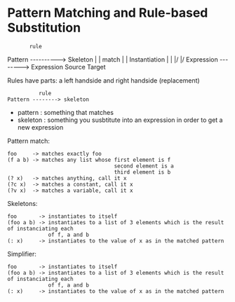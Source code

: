 # Pattern Matching and Rule-based Substitution

           rule
Pattern ----------> Skeleton
      |                |
match |                | Instantiation
      |                |
     \|/              \|/
Expression --------> Expression
Source               Target


Rules have parts: a left handside and right handside (replacement)

```
          rule
Pattern --------> skeleton
```

- pattern : something that matches
- skeleton : something you susbtitute into an expression in order to get a new expression

Pattern match:
```
foo     -> matches exactly foo
(f a b) -> matches any list whose first element is f
                                  second element is a
                                  third element is b
(? x)   -> matches anything, call it x
(?c x)  -> matches a constant, call it x
(?v x)  -> matches a variable, call it x
```

Skeletons:
```
foo       -> instantiates to itself
(foo a b) -> instantiates to a list of 3 elements which is the result of instanciating each
             of f, a and b
(: x)     -> instantiates to the value of x as in the matched pattern
```

Simplifier:
```
foo       -> instantiates to itself
(foo a b) -> instantiates to a list of 3 elements which is the result of instanciating each
             of f, a and b
(: x)     -> instantiates to the value of x as in the matched pattern
```